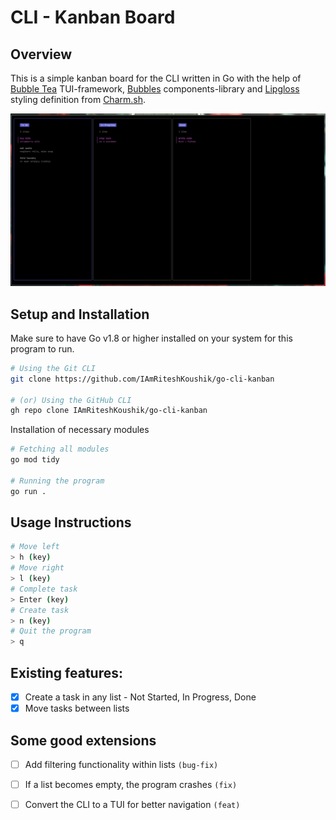 # CLI - Kanban Board

## Overview
This is a simple kanban board for the CLI written in Go with the help of 
[Bubble Tea](https://github.com/charmbracelet/bubbletea) TUI-framework, 
[Bubbles](https://github.com/charmbracelet/bubbles) components-library and 
[Lipgloss](https://github.com/charmbracelet/lipgloss) styling definition from
[Charm.sh](https://charm.sh/).

![Screenshot of working program](./screenshot.png)

## Setup and Installation
Make sure to have Go v1.8 or higher installed on your system for this program 
to run.
```bash
# Using the Git CLI
git clone https://github.com/IAmRiteshKoushik/go-cli-kanban

# (or) Using the GitHub CLI
gh repo clone IAmRiteshKoushik/go-cli-kanban
```
Installation of necessary modules
```bash
# Fetching all modules
go mod tidy

# Running the program
go run .
```


## Usage Instructions
```bash
# Move left
> h (key)
# Move right
> l (key)
# Complete task
> Enter (key)
# Create task
> n (key)
# Quit the program
> q
```

## Existing features:
- [X] Create a task in any list - Not Started, In Progress, Done
- [X] Move tasks between lists

## Some good extensions
- [ ] Add filtering functionality within lists `(bug-fix)`
- [ ] If a list becomes empty, the program crashes `(fix)`
- [ ] Convert the CLI to a TUI for better navigation `(feat)`

